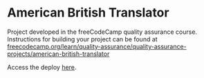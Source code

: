 # American British Translator

Project developed in the freeCodeCamp quality assurance course. Instructions for building your project can be found at [freecodecamp.org/learn/quality-assurance/quality-assurance-projects/american-british-translator](https://www.freecodecamp.org/learn/quality-assurance/quality-assurance-projects/american-british-translator)

Access the deploy [here](https://american-british-english-translator-vl5p.onrender.com).
